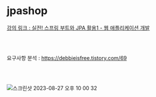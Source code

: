 # jpashop

<a href="https://www.inflearn.com/course/%EC%8A%A4%ED%94%84%EB%A7%81%EB%B6%80%ED%8A%B8-JPA-%ED%99%9C%EC%9A%A9-1/dashboard">
강의 링크 : 실전! 스프링 부트와 JPA 활용1 - 웹 애플리케이션 개발</a>

<br><br>


요구사항 분석 : <a href="https://debbieisfree.tistory.com/69">https://debbieisfree.tistory.com/69</a>


<br><br>
<!-- ![스크린샷 2023-08-27 오후 10 00 32](https://github.com/DebbieIsFree/jpashop/assets/83392219/2d27d58b-4b1e-4aaa-a52b-f348d06e9fdd) -->


![스크린샷 2023-08-27 오후 10 00 32](https://github.com/DebbieIsFree/jpashop/assets/83392219/ae154da9-b379-49fa-9237-87a6d3e2e3cf)
